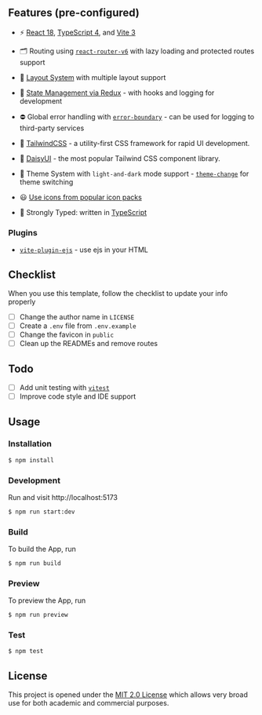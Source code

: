 ## Features (pre-configured)

- ⚡️ [React 18](https://github.com/facebook/react/), [TypeScript 4](https://github.com/microsoft/TypeScript), and [Vite 3](https://github.com/vitejs/vite)

- 🗂 Routing using [`react-router-v6`](https://github.com/remix-run/react-router) with lazy loading and protected routes support

- 📑 [Layout System](./src/layouts) with multiple layout support

- 💮 [State Management via Redux](https://github.com/reduxjs/redux) - with hooks and logging for development

- ⛔ Global error handling with [`error-boundary`](https://github.com/bvaughn/react-error-boundary) - can be used for logging to third-party services

- 🎨 [TailwindCSS](https://github.com/tailwindlabs/tailwindcss) - a utility-first CSS framework for rapid UI development.

- 🎨 [DaisyUI](https://github.com/saadeghi/daisyui) - the most popular Tailwind CSS component library.

- 📲 Theme System with `light-and-dark` mode support - [`theme-change`](https://github.com/saadeghi/theme-change) for theme switching

- 😃 [Use icons from popular icon packs](https://github.com/react-icons/react-icons)

- 🦾 Strongly Typed: written in [TypeScript](https://www.typescriptlang.org/)

### Plugins

- [`vite-plugin-ejs`](https://github.com/trapcodeio/vite-plugin-ejs) - use ejs in your HTML

## Checklist

When you use this template, follow the checklist to update your info properly

- [ ] Change the author name in `LICENSE`
- [ ] Create a `.env` file from `.env.example`
- [ ] Change the favicon in `public`
- [ ] Clean up the READMEs and remove routes

## Todo

- [ ] Add unit testing with [`vitest`](https://github.com/vitest-dev/vitest)
- [ ] Improve code style and IDE support

## Usage

### Installation

```bash
$ npm install
```

### Development

Run and visit http://localhost:5173

```bash
$ npm run start:dev
```

### Build

To build the App, run

```bash
$ npm run build
```

### Preview

To preview the App, run

```bash
$ npm run preview
```

### Test

```bash
$ npm test
```

## License

This project is opened under the <a href="https://github.com/webtretech/react-typescript-starter/blob/master/LICENSE" target="_blank">MIT 2.0 License</a> which allows very broad use for both academic and commercial purposes.
